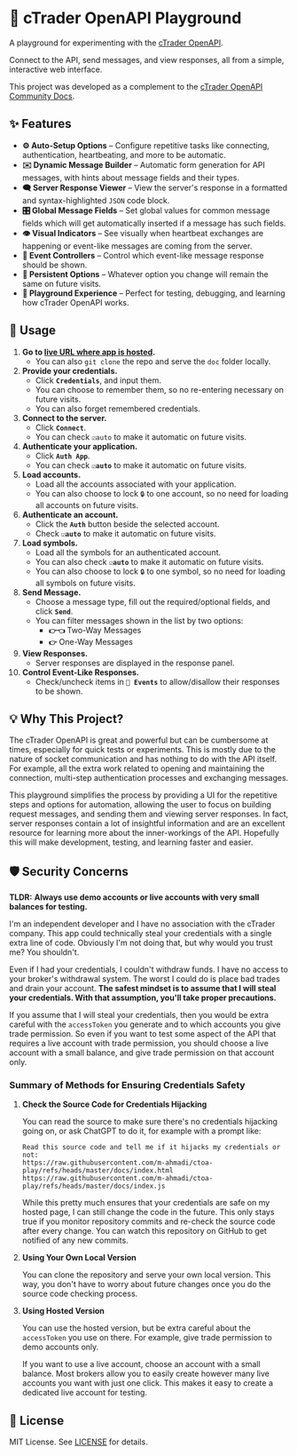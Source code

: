 # 🎠 cTrader OpenAPI Playground

A playground for experimenting with the
[cTrader OpenAPI](https://help.ctrader.com/open-api/).

Connect to the API, send messages, and view responses, all from a simple,
interactive web interface.

This project was developed as a complement to the
[cTrader OpenAPI Community Docs](https://m-ahmadi.github.io/ctoa/).

## ✨ Features

- **⚙️ Auto-Setup Options** – Configure repetitive tasks like connecting,
  authentication, heartbeating, and more to be automatic.
- **✉️ Dynamic Message Builder** – Automatic form generation for API messages,
  with hints about message fields and their types.
- **🗨️ Server Response Viewer** – View the server's response in a formatted and
  syntax-highlighted `JSON` code block.
- **🎛️ Global Message Fields** – Set global values for common message fields
  which will get automatically inserted if a message has such fields.
- **👁️ Visual Indicators** – See visually when heartbeat exchanges are happening
  or event-like messages are coming from the server.
- **🔔 Event Controllers** – Control which event-like message response should be
  shown.
- **💾 Persistent Options** – Whatever option you change will remain the same on
  future visits.
- **🎡 Playground Experience** – Perfect for testing, debugging, and learning
  how cTrader OpenAPI works.

## 📖 Usage

1. **Go to
   [live URL where app is hosted](https://m-ahmadi.github.io/ctoa-play).**
   - You can also `git clone` the repo and serve the `doc` folder locally.
2. **Provide your credentials.**
   - Click **`Credentials`**, and input them.
   - You can choose to remember them, so no re-entering necessary on future
     visits.
   - You can also forget remembered credentials.
3. **Connect to the server.**
   - Click **`Connect`**.
   - You can check `☑auto` to make it automatic on future visits.
4. **Authenticate your application.**
   - Click **`Auth App`**.
   - You can check **`☑auto`** to make it automatic on future visits.
5. **Load accounts.**
   - Load all the accounts associated with your application.
   - You can also choose to lock `🔒` to one account, so no need for loading all
     accounts on future visits.
6. **Authenticate an account.**
   - Click the **`Auth`** button beside the selected account.
   - Check **`☑auto`** to make it automatic on future visits.
7. **Load symbols.**
   - Load all the symbols for an authenticated account.
   - You can also check **`☑auto`** to make it automatic on future visits.
   - You can also choose to lock `🔒` to one symbol, so no need for loading all
     symbols on future visits.
8. **Send Message.**
   - Choose a message type, fill out the required/optional fields, and click
     **`Send`**.
   - You can filter messages shown in the list by two options:
     - **`👉👈`** Two-Way Messages
     - **`👉`** One-Way Messages
9. **View Responses.**
   - Server responses are displayed in the response panel.
10. **Control Event-Like Responses.**
    - Check/uncheck items in **`🔔 Events`** to allow/disallow their responses
      to be shown.

## 💡 Why This Project?

The cTrader OpenAPI is great and powerful but can be cumbersome at times,
especially for quick tests or experiments. This is mostly due to the nature of
socket communication and has nothing to do with the API itself. For example, all
the extra work related to opening and maintaining the connection, multi-step
authentication processes and exchanging messages.

This playground simplifies the process by providing a UI for the repetitive
steps and options for automation, allowing the user to focus on building request
messages, and sending them and viewing server responses. In fact, server
responses contain a lot of insightful information and are an excellent resource
for learning more about the inner-workings of the API. Hopefully this will make
development, testing, and learning faster and easier.

## 🛡️ Security Concerns

**TLDR:** **Always use demo accounts or live accounts with very small balances
for testing.**

I'm an independent developer and I have no association with the cTrader company.
This app could technically steal your credentials with a single extra line of
code. Obviously I'm not doing that, but why would you trust me? You shouldn't.

Even if I had your credentials, I couldn't withdraw funds. I have no access to
your broker's withdrawal system. The worst I could do is place bad trades and
drain your account. **The safest mindset is to assume that I will steal your
credentials. With that assumption, you'll take proper precautions.**

If you assume that I will steal your credentials, then you would be extra
careful with the `accessToken` you generate and to which accounts you give trade
permission. So even if you want to test some aspect of the API that requires a
live account with trade permission, you should choose a live account with a
small balance, and give trade permission on that account only.

### Summary of Methods for Ensuring Credentials Safety

1. **Check the Source Code for Credentials Hijacking**

   You can read the source to make sure there's no credentials hijacking going
   on, or ask ChatGPT to do it, for example with a prompt like:

   ```
   Read this source code and tell me if it hijacks my credentials or not:
   https://raw.githubusercontent.com/m-ahmadi/ctoa-play/refs/heads/master/docs/index.html
   https://raw.githubusercontent.com/m-ahmadi/ctoa-play/refs/heads/master/docs/index.js
   ```

   While this pretty much ensures that your credentials are safe on my hosted
   page, I can still change the code in the future. This only stays true if you
   monitor repository commits and re-check the source code after every change.
   You can watch this repository on GitHub to get notified of any new commits.

2. **Using Your Own Local Version**

   You can clone the repository and serve your own local version. This way, you
   don't have to worry about future changes once you do the source code checking
   process.

3. **Using Hosted Version**

   You can use the hosted version, but be extra careful about the `accessToken`
   you use on there. For example, give trade permission to demo accounts only.

   If you want to use a live account, choose an account with a small balance.
   Most brokers allow you to easily create however many live accounts you want
   with just one click. This makes it easy to create a dedicated live account
   for testing.

## 📜 License

MIT License. See [LICENSE](./LICENSE) for details.
